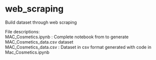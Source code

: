 # web_scraping
Build dataset through web scraping


File descriptions:   
MAC_Cosmetics.ipynb : Complete notebook from to generate MAC_Cosmetics_data.csv dataset   
MAC_Cosmetics_data.csv : Dataset in csv format generated with code in Mac_Cosmetics.ipynb

